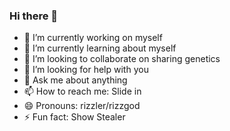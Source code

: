 ### Hi there 👋
- 🔭 I’m currently working on myself
- 🌱 I’m currently learning about myself
- 👯 I’m looking to collaborate on sharing genetics
- 🤔 I’m looking for help with you
- 💬 Ask me about anything
- 📫 How to reach me: Slide in
- 😄 Pronouns: rizzler/rizzgod
- ⚡ Fun fact: Show Stealer
<!--
**xignotic/xignotic** is a ✨ _special_ ✨ repository because its `README.md` (this file) appears on your GitHub profile.

Here are some ideas to get you started:

- 🔭 I’m currently working on ...
- 🌱 I’m currently learning ...
- 👯 I’m looking to collaborate on ...
- 🤔 I’m looking for help with ...
- 💬 Ask me about ...
- 📫 How to reach me: ...
- 😄 Pronouns: ...
- ⚡ Fun fact: ...
-->
